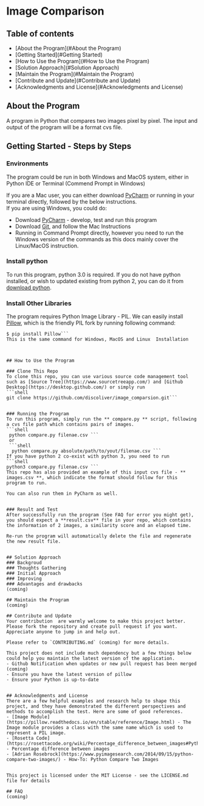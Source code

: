 


# Image Comparison

## Table of contents
* [About the Program](#About the Program)
* [Getting Started](#Getting Started)
* [How to Use the Program](#How to Use the Program)
* [Solution Approach](#Solution Approach)
* [Maintain the Program](#Maintain the Program)
* [Contribute and Update](#Contribute and Update)
* [Acknowledgments and License](#Acknowledgments and License)

## About the Program
A program in Python that compares two images pixel by pixel. The input and output of the program will be a format cvs file.  

## Getting Started - Steps by Steps
### Environments
The program could be run in both Windows and MacOS system, either in Python IDE or Terminal (Commend Prompt in Windows)

If you are a Mac user, you can either download [PyCharm](https://www.jetbrains.com/pycharm/download/#section=mac) or running in your terminal directly, followed by the below instructions.  
If you are using Windows, you could do:
- Download [PyCharm](https://www.jetbrains.com/pycharm/download/#section=mac) - develop, test and run this program
- Download [Git](https://git-scm.com/download/win), and follow the Mac Instructions
- Running in Command Prompt directly, however you need to run the Windows version of the commands as this docs mainly cover the Linux/MacOS instruction.



### Install python  
To run this program, python 3.0 is required. If you do not have python installed, or wish to updated existing from python 2, you can do it from [download python](https://www.python.org/downloads/).

### Install Other Libraries  
The program requires Python Image Library - PIL. We can easily install  [Pillow](https://pillow.readthedocs.io/en/stable/installation.html), which is the friendly PIL fork by running following command:
```shell
$ pip install Pillow```
This is the same command for Windows, MacOS and Linux  Installation



## How to Use the Program

### Clone This Repo
To clone this repo, you can use various source code management tool such as [Source Tree](https://www.sourcetreeapp.com/) and [Github Desktop](https://desktop.github.com/) or simply run
```shell
git clone https://github.com/discoliver/image_comparsion.git```


### Running the Program
To run this program, simply run the ** compare.py ** script, following a cvs file path which contains pairs of images.
```shell
 python compare.py filenae.csv ```
 or
 ```shell
  python compare.py absolute/path/to/yout/filenae.csv ```
If you have python 2 co-exist with python 3, you need to run
```shell
python3 compare.py filenae.csv ```
This repo has also provided an example of this input cvs file - ** images.csv **, which indicate the format should follow for this program to run.

You can also run them in PyCharm as well.


### Result and Test
After successfully run the program (See FAQ for error you might get), you should expect a **result.csv** file in your repo, which contains the information of 2 images, a similarity score and an elapsed time.

Re-run the program will automatically delete the file and regenerate the new result file.


## Solution Approach
### Backgroud
### Thoughts Gathering
### Initial Approach
### Improving
### Advantages and drawbacks
(coming)

## Maintain the Program
(coming)

## Contribute and Update
Your contribution  are warmly welcome to make this project better. Please fork the repository and create pull request if you want. Appreciate anyone to jump in and help out.

Please refer to `CONTRIBUTING.md` (coming) for more details.  

This project does not include much dependency but a few things below could help you maintain the latest version of the application.
- Github Notification when updates or new pull request has been merged (coming)
- Ensure you have the latest version of pillow
- Ensure your Python is up-to-date


## Acknowledgments and License
There are a few helpful examples and research help to shape this project, and they have demonstrated the different perspectives and methods to accomplish the test. Here are some of good references.  
- [Image Module](https://pillow.readthedocs.io/en/stable/reference/Image.html) - The Image module provides a class with the same name which is used to represent a PIL image.
- [Rosetta Code](https://rosettacode.org/wiki/Percentage_difference_between_images#Python) - Percentage difference between images
- [Adrian Rosebrock](https://www.pyimagesearch.com/2014/09/15/python-compare-two-images/) - How-To: Python Compare Two Images


This project is licensed under the MIT License - see the LICENSE.md file for details

## FAQ
(coming)
